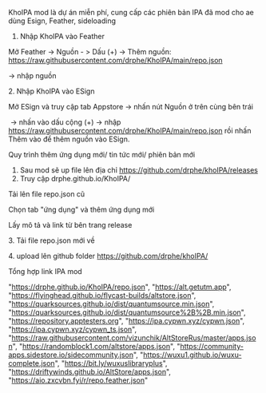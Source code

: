KhoIPA mod là dự án miễn phí, cung cấp các phiên bản IPA đã mod cho ae dùng Esign, Feather, sideloading



1. Nhập KhoIPA vào Feather



Mở Feather -> Nguồn - > Dấu (+) -> Thêm nguồn: https://raw.githubusercontent.com/drphe/KhoIPA/main/repo.json

-> nhập nguồn



2\. Nhập KhoIPA vào ESign



Mở ESign và truy cập tab Appstore -> nhấn nút Nguồn ở trên cùng bên trái



 -> nhấn vào dấu cộng (+) -> nhập https://raw.githubusercontent.com/drphe/KhoIPA/main/repo.json rồi nhấn Thêm vào để thêm nguồn vào ESign.



Quy trình thêm ứng dụng mới/ tin tức mới/ phiên bản mới



1. Sau mod sẽ up file lên địa chỉ https://github.com/drphe/khoIPA/releases
2. Truy cập drphe.github.io/KhoIPA/

Tải lên file repo.json cũ

Chọn tab "ứng dụng" và thêm ứng dụng mới

Lấy mô tả và link từ bên trang release



3\. Tải file repo.json mới về

4\. upload lên github folder https://github.com/drphe/khoIPA/





Tổng hợp link IPA mod



  "https://drphe.github.io/KhoIPA/repo.json",
    "https://alt.getutm.app",
    "https://flyinghead.github.io/flycast-builds/altstore.json",
    "https://quarksources.github.io/dist/quantumsource.min.json",
    "https://quarksources.github.io/dist/quantumsource%2B%2B.min.json",
  "https://repository.apptesters.org",
  "https://ipa.cypwn.xyz/cypwn.json",
  "https://ipa.cypwn.xyz/cypwn_ts.json",
  "https://raw.githubusercontent.com/vizunchik/AltStoreRus/master/apps.json",
  "https://randomblock1.com/altstore/apps.json",
  "https://community-apps.sidestore.io/sidecommunity.json",
  "https://wuxu1.github.io/wuxu-complete.json",
  "https://bit.ly/wuxuslibraryplus",
  "https://driftywinds.github.io/AltStore/apps.json",
  "https://aio.zxcvbn.fyi/r/repo.feather.json"
